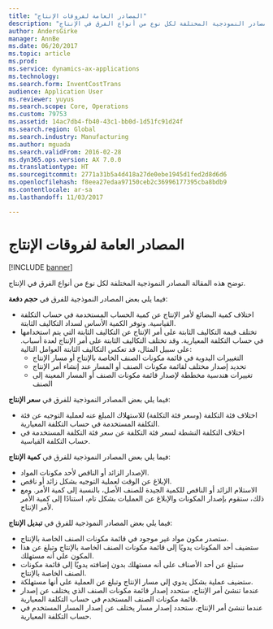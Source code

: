 ```yaml
---
title: "المصادر العامة لفروقات الإنتاج"
description: "توضح هذه المقالة المصادر النموذجية المختلفة لكل نوع من أنواع الفرق في الإنتاج."
author: AndersGirke
manager: AnnBe
ms.date: 06/20/2017
ms.topic: article
ms.prod: 
ms.service: dynamics-ax-applications
ms.technology: 
ms.search.form: InventCostTrans
audience: Application User
ms.reviewer: yuyus
ms.search.scope: Core, Operations
ms.custom: 79753
ms.assetid: 14ac7db4-fb40-43c1-bb0d-1d51fc91d24f
ms.search.region: Global
ms.search.industry: Manufacturing
ms.author: mguada
ms.search.validFrom: 2016-02-28
ms.dyn365.ops.version: AX 7.0.0
ms.translationtype: HT
ms.sourcegitcommit: 2771a31b5a4d418a27de0ebe1945d1fed2d8d6d6
ms.openlocfilehash: f8eea27edaa97150ceb2c36996177395cba8bdb9
ms.contentlocale: ar-sa
ms.lasthandoff: 11/03/2017

---
```


# <a name="common-sources-of-production-variances"></a>المصادر العامة لفروقات الإنتاج

[!INCLUDE [banner](../includes/banner.md)]

توضح هذه المقالة المصادر النموذجية المختلفة لكل نوع من أنواع الفرق في الإنتاج. 

فيما يلي بعض المصادر النموذجية للفرق في **حجم دفعة‬**:

-   اختلاف ‏‏كمية البضائع لأمر الإنتاج عن كمية الحساب المستخدمة في حساب التكلفة القياسية. وتوفر الكمية الأساس لسداد التكاليف الثابتة.
-   تختلف قيمة التكاليف الثابتة على أمر الإنتاج عن التكاليف الثابتة التي يتم استخدامها في حساب التكلفة المعيارية. وقد تختلف التكاليف الثابتة على أمر الإنتاج لعدة أسباب. على سبيل المثال، قد تعكس التكاليف الثابتة العوامل التالية:
    -   التغييرات اليدوية في قائمة مكونات الصنف الخاصة بالإنتاج أو مسار الإنتاج
    -   تحديد إصدار مختلف لقائمة مكونات الصنف أو المسار عند إنشاء أمر الإنتاج
    -   تغييرات هندسية مخططة لإصدار قائمة مكونات الصنف أو المسار المعينة إلى الصنف

فيما يلي بعض المصادر النموذجية للفرق في **سعر الإنتاج‬**:

-   اختلاف فئة التكلفة (وسعر فئة التكلفة) للاستهلاك المبلغ عنه لعملية التوجيه عن فئة التكلفة المستخدمة في حساب التكلفة المعيارية.
-   اختلاف التكلفة النشطة لسعر فئة التكلفة عن سعر فئة التكلفة المستخدمة في حساب التكلفة القياسية.

فيما يلي بعض المصادر النموذجية للفرق في **كمية الإنتاج‬**:

-   الإصدار الزائد أو الناقص لأحد مكونات المواد.
-   الإبلاغ عن الوقت لعملية التوجيه بشكل زائد أو ناقص.
-   الاستلام الزائد أو الناقص للكمية الجيدة للصنف الأصل، بالنسبة إلى كمية الأمر. ومع ذلك، ستقوم بإصدار المكونات والإبلاغ عن العمليات بشكل تام، استنادًا إلى كمية الأمر لأمر الإنتاج.

فيما يلي بعض المصادر النموذجية للفرق في **تبديل الإنتاج‬**:

-   ستصدر مكون مواد غير موجود في ‏‏قائمة مكونات الصنف الخاصة بالإنتاج.
-   ستضيف أحد المكونات يدويًا إلى قائمة مكونات الصنف الخاصة بالإنتاج وتبلغ عن هذا المكون على أنه مستهلك.
-   ستبلغ عن أحد الأصناف على أنه مستهلك بدون إضافته يدويًا إلى قائمة مكونات الصنف الخاصة بالإنتاج.
-   ستضيف عملية بشكل يدوي إلى مسار الإنتاج وتبلغ عن العملية على أنها مستهلكة.
-   عندما تنشئ أمر الإنتاج، ستحدد إصدار قائمة مكونات الصنف الذي يختلف عن إصدار قائمة مكونات الصنف المستخدم في حساب التكلفة المعيارية.
-   عندما تنشئ أمر الإنتاج، ستحدد إصدار مسار يختلف عن إصدار المسار المستخدم في حساب التكلفة المعيارية.






